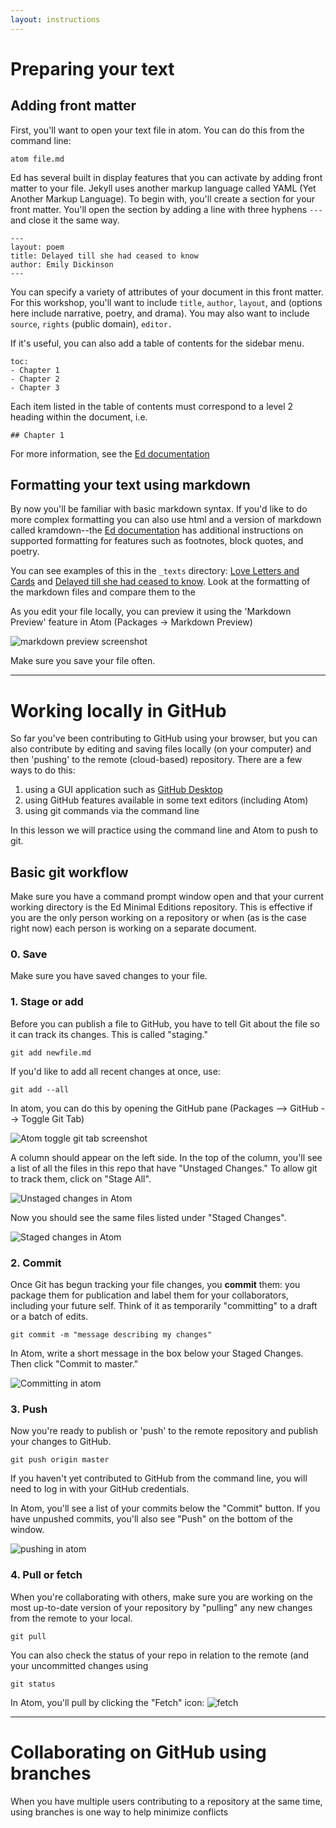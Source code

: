 ```yaml
---
layout: instructions
---
```


# Preparing your text

## Adding front matter

First, you'll want to open your text file in atom. You can do this from the command line:

`atom file.md`

Ed has several built in display features that you can activate by adding front matter to your file. Jekyll uses another markup language called YAML (Yet Another Markup Language). To begin with, you'll create a section for your front matter. You'll open the section by adding a line with three hyphens `---` and close it the same way.

```
---
layout: poem
title: Delayed till she had ceased to know
author: Emily Dickinson  
---
```

You can specify a variety of attributes of your document in this front matter. For this workshop, you'll want to include `title`, `author`, `layout`, and  (options here include narrative, poetry, and drama). You may also want to include `source`, `rights` (public domain), `editor.`

If it's useful, you can also add a table of contents for the sidebar menu.

```
toc:
- Chapter 1
- Chapter 2
- Chapter 3
```
Each item listed in the table of contents must correspond to a level 2 heading within the document, i.e.

```
## Chapter 1
```

For more information, see the [Ed documentation](https://minicomp.github.io/ed/documentation/#jekyll)

## Formatting your text using markdown

By now you'll be familiar with basic markdown syntax. If you'd like to do more complex formatting you can also use html and a version of markdown called kramdown--the [Ed documentation](https://minicomp.github.io/ed/documentation/#markdown-and-kramdown) has additional instructions on supported formatting for features such as footnotes, block quotes, and poetry.

You can see examples of this in the `_texts` directory: [Love Letters and Cards](/_texts/GenuineCopies-1770.md) and [Delayed till she had ceased to know](/_texts/delayed.md). Look at the formatting of the markdown files and compare them to the  

As you edit your file locally, you can preview it using the 'Markdown Preview' feature in Atom (Packages -> Markdown Preview)

![markdown preview screenshot](/sections/markdown-preview.png)

Make sure you save your file often.   

----

# Working locally in GitHub

So far you've been contributing to GitHub using your browser, but you can also contribute by editing and saving files locally (on your computer) and then 'pushing' to the remote (cloud-based) repository. There are a few ways to do this:

1. using a GUI application such as [GitHub Desktop](https://desktop.github.com/)
2. using GitHub features available in some text editors (including Atom)
3. using git commands via the command line

In this lesson we will practice using the command line and Atom to push to git.

## Basic git workflow

Make sure you have a command prompt window open and that your current working directory is the Ed Minimal Editions repository. This is effective if you are the only person working on a repository or when (as is the case right now) each person is working on a separate document.

### 0. Save

Make sure you have saved changes to your file.

### 1. Stage or add

Before you can publish a file to GitHub, you have to tell Git about the file so it can track its changes. This is called "staging."

`git add newfile.md`

 If you'd like to add all recent changes at once, use:

`git add --all`

In atom, you can do this by opening the GitHub pane (Packages --> GitHub --> Toggle Git Tab)

![Atom toggle git tab screenshot](/sections/git-tab.png)

A column should appear on the left side. In the top of the column, you'll see a list of all the files in this repo that have "Unstaged Changes." To allow git to track them, click on "Stage All".

![Unstaged changes in Atom](/sections/unstaged.png)

Now you should see the same files listed under "Staged Changes".

![Staged changes in Atom](/sections/staged.png)


### 2. Commit

Once Git has begun tracking your file changes, you **commit** them: you package them for publication and label them for your collaborators, including your future self. Think of it as temporarily "committing" to a draft or a batch of edits.

`git commit -m "message describing my changes"`

In Atom, write a short message in the box below your Staged Changes. Then click "Commit to master."

![Committing in atom](/sections/commit.png)

### 3. Push

Now you're ready to publish or 'push' to the remote repository and publish your changes to GitHub.

`git push origin master`

If you haven't yet contributed to GitHub from the command line, you will need to log in with your GitHub credentials.

In Atom, you'll see a list of your commits below the "Commit" button. If you have unpushed commits, you'll also see "Push" on the bottom of the window.

![pushing in atom](/sections/push.png)

### 4. Pull or fetch

When you're collaborating with others, make sure you are working on the most up-to-date version of your repository by "pulling" any new changes from the remote to your local.

`git pull`

You can also check the status of your repo in relation to the remote (and your uncommitted changes using

`git status`

In Atom, you'll pull by clicking the "Fetch" icon: ![fetch](/sections/fetch.png)

---

# Collaborating on GitHub using branches

When you have multiple users contributing to a repository at the same time, using branches is one way to help minimize conflicts
